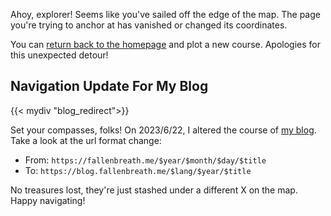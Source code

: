 Ahoy, explorer! Seems like you've sailed off the edge of the map. 
The page you're trying to anchor at has vanished or changed its coordinates. 

You can [return back to the homepage](/) and plot a new course. 
Apologies for this unexpected detour!

## Navigation Update For My Blog

{{< mydiv "blog_redirect">}}

Set your compasses, folks! On 2023/6/22, I altered the course of [my blog](https://blog.fallenbreath.me). 
Take a look at the url format change:

- From: `https://fallenbreath.me/$year/$month/$day/$title`
- To: `https://blog.fallenbreath.me/$lang/$year/$title`

No treasures lost, they're just stashed under a different X on the map. Happy navigating!
